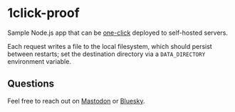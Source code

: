# 1click-proof

Sample Node.js app that can be [one-click](https://easyindie.app) deployed to self-hosted servers.

Each request writes a file to the local filesystem, which should persist between restarts; set the destination directory via a `DATA_DIRECTORY` environment variable.

## Questions

Feel free to reach out on [Mastodon](https://rosano.ca/mastodon) or [Bluesky](https://rosano.ca/bluesky).
